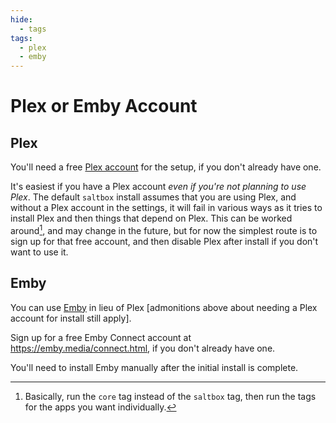 ```yaml
---
hide:
  - tags
tags:
  - plex
  - emby
---
```


# Plex or Emby Account

## Plex

You'll need a free [Plex account](https://www.plex.tv/sign-up/) for the setup, if you don't already have one.

It's easiest if you have a Plex account *even if you're not planning to use Plex*.  The default `saltbox` install assumes that you are using Plex, and without a Plex account in the settings, it will fail in various ways as it tries to install Plex and then things that depend on Plex.  This can be worked around[^1], and may change in the future, but for now the simplest route is to sign up for that free account, and then disable Plex after install if you don't want to use it.

[^1]: Basically, run the `core` tag instead of the `saltbox` tag, then run the tags for the apps you want individually.

## Emby

You can use [Emby](https://emby.media/) in lieu of Plex [admonitions above about needing a Plex account for install still apply].

Sign up for a free Emby Connect account at <https://emby.media/connect.html>, if you don't already have one.

You'll need to install Emby manually after the initial install is complete.
